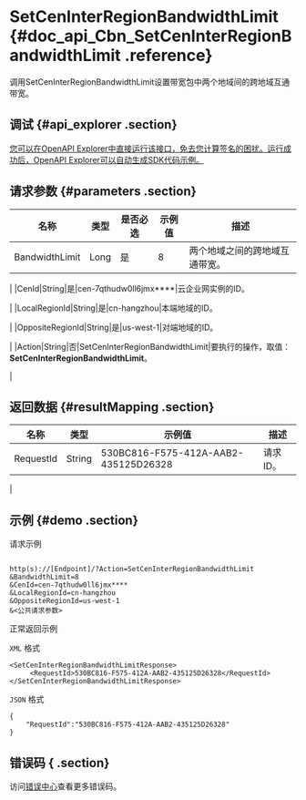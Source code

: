 # SetCenInterRegionBandwidthLimit {#doc_api_Cbn_SetCenInterRegionBandwidthLimit .reference}

调用SetCenInterRegionBandwidthLimit设置带宽包中两个地域间的跨地域互通带宽。

## 调试 {#api_explorer .section}

[您可以在OpenAPI Explorer中直接运行该接口，免去您计算签名的困扰。运行成功后，OpenAPI Explorer可以自动生成SDK代码示例。](https://api.aliyun.com/#product=Cbn&api=SetCenInterRegionBandwidthLimit&type=RPC&version=2017-09-12)

## 请求参数 {#parameters .section}

|名称|类型|是否必选|示例值|描述|
|--|--|----|---|--|
|BandwidthLimit|Long|是|8|两个地域之间的跨地域互通带宽。

 |
|CenId|String|是|cen-7qthudw0ll6jmx\*\*\*\*|云企业网实例的ID。

 |
|LocalRegionId|String|是|cn-hangzhou|本端地域的ID。

 |
|OppositeRegionId|String|是|us-west-1|对端地域的ID。

 |
|Action|String|否|SetCenInterRegionBandwidthLimit|要执行的操作，取值：**SetCenInterRegionBandwidthLimit**。

 |

## 返回数据 {#resultMapping .section}

|名称|类型|示例值|描述|
|--|--|---|--|
|RequestId|String|530BC816-F575-412A-AAB2-435125D26328|请求ID。

 |

## 示例 {#demo .section}

请求示例

``` {#request_demo}

http(s)://[Endpoint]/?Action=SetCenInterRegionBandwidthLimit
&BandwidthLimit=8
&CenId=cen-7qthudw0ll6jmx****
&LocalRegionId=cn-hangzhou
&OppositeRegionId=us-west-1
&<公共请求参数>

```

正常返回示例

`XML` 格式

``` {#xml_return_success_demo}
<SetCenInterRegionBandwidthLimitResponse>
     <RequestId>530BC816-F575-412A-AAB2-435125D26328</RequestId>
</SetCenInterRegionBandwidthLimitResponse>
```

`JSON` 格式

``` {#json_return_success_demo}
{
	"RequestId":"530BC816-F575-412A-AAB2-435125D26328"
}
```

## 错误码 { .section}

访问[错误中心](https://error-center.aliyun.com/status/product/Cbn)查看更多错误码。

